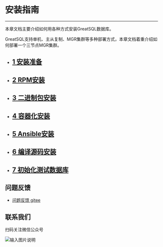 # 安装指南
---

本章文档主要介绍如何用各种方式安装GreatSQL数据库。

GreatSQL支持单机、主从复制、MGR集群等多种部署方式，本章文档着重介绍如何部署一个三节点MGR集群。

- ## [1 安装准备](./1-install-prepare.md)
- ## [2 RPM安装](./2-install-with-rpm.md)
- ## [3 二进制包安装](./3-install-with-tarball.md)
- ## [4 容器化安装](./4-install-with-docker.md)
- ## [5 Ansible安装](./5-install-with-ansible.md)
- ## [6 编译源码安装](./6-install-with-source-code.md)
- ## [7 初始化测试数据库](./7-load-sampledb.md)


**问题反馈**
---
- [问题反馈 gitee](https://gitee.com/GreatSQL/GreatSQL-Manual/issues)


**联系我们**
---

扫码关注微信公众号

![输入图片说明](https://images.gitee.com/uploads/images/2021/0802/141935_2ea2c196_8779455.jpeg "greatsql社区-wx-qrcode-0.5m.jpg")
